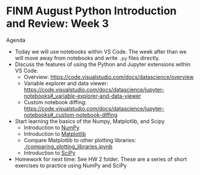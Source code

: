 FINM August Python Introduction and Review: Week 3
==================================================

Agenda

  - Today we will use notebooks within VS Code. The week after than we will move away from notebooks and write `.py` files directly.
  - Discuss the features of using the Python and Jupyter extensions within VS Code.
    - Overview: https://code.visualstudio.com/docs/datascience/overview
    - Variable explorer and data viewer: https://code.visualstudio.com/docs/datascience/jupyter-notebooks#_variable-explorer-and-data-viewer
    - Custom notebook diffing: https://code.visualstudio.com/docs/datascience/jupyter-notebooks#_custom-notebook-diffing
  - Start learning the basics of the Numpy, Matplotlib, and Scipy
    - Introduction to [NumPy](https://python-programming.quantecon.org/numpy.html)
    - Introduction to [Matplotlib](https://python-programming.quantecon.org/matplotlib.html)
    - Compare Matplotlib to other plotting libraries: [./comparing_plotting_libraries.ipynb](./comparing_plotting_libraries.ipynb)
    - Introduction to [SciPy](https://python-programming.quantecon.org/scipy.html)
  - Homework for next time: See HW 2 folder. These are a series of short exercises to practice using NumPy and SciPy
  